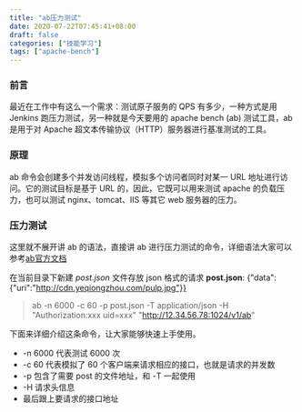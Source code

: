 ```yaml
---
title: "ab压力测试"
date: 2020-07-22T07:45:41+08:00
draft: false
categories: ["技能学习"]
tags: ["apache-bench"]
---
```


### 前言

最近在工作中有这么一个需求：测试原子服务的 QPS 有多少，一种方式是用 Jenkins 跑压力测试，另一种就是今天要用的 apache bench (ab) 测试工具，ab 是用于对 Apache 超文本传输​​协议（HTTP）服务器进行基准测试的工具。

### 原理

ab 命令会创建多个并发访问线程，模拟多个访问者同时对某一 URL 地址进行访问。它的测试目标是基于 URL 的，因此，它既可以用来测试 apache 的负载压力，也可以测试 nginx、tomcat、IIS 等其它 web 服务器的压力。

### 压力测试

这里就不展开讲 ab 的语法，直接讲 ab 进行压力测试的命令，详细语法大家可以参考[ab官方文档](https://httpd.apache.org/docs/2.4/programs/ab.html)

在当前目录下新建 *post.json* 文件存放 json 格式的请求
**post.json**: {"data":{"uri":"http://cdn.yeqiongzhou.com/pulp.jpg"}}

> ab -n 6000 -c 60 -p post.json -T application/json -H "Authorization:xxx uid=xxx" "http://12.34.56.78:1024/v1/ab"

下面来详细介绍这条命令，让大家能够快速上手使用。

- -n 6000 代表测试 6000 次
- -c 60 代表模拟了 60 个客户端来请求相应的接口，也就是请求的并发数
- -p 包含了需要 post 的文件地址，和 -T 一起使用
- -H 请求头信息
- 最后跟上要请求的接口地址
